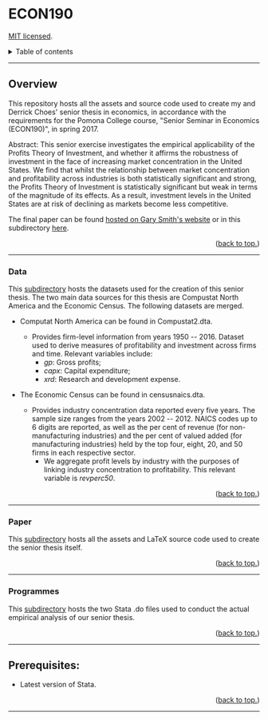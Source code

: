# ECON190

[MIT licensed](https://github.com/PaulTran47/ECON190/blob/main/LICENCE.md).

<details>
  <summary>Table of contents</summary>
  <ul>
    <li>
      <a href="#overview">Overview</a>
      <ul>
        <li><a href="#data">Data</a></li>
        <li><a href="#paper">Paper</a></li>
        <li><a href="#programmes">Programmes</a></li>
      </ul>
    </li>
    <li><a href="#prerequisites">Prerequisites</a></li>
  </ul>
</details>

---

## Overview
This repository hosts all the assets and source code used to create my and Derrick Choes' senior thesis in economics, in accordance with the requirements for the Pomona College course, "Senior Seminar in Economics (ECON190)", in spring 2017.

Abstract: This senior exercise investigates the empirical applicability of the Profits Theory of Investment, and whether it affirms the robustness of investment in the face of increasing market concentration in the United States. We find that whilst the relationship between market concentration and profitability across industries is both statistically significant and strong, the Profits Theory of Investment is statistically significant but weak in terms of the magnitude of its effects. As a result, investment levels in the United States are at risk of declining as markets become less competitive.

The final paper can be found [hosted on Gary Smith's website](http://economics-files.pomona.edu/garysmith/Econ190/econ190.html) or in this subdirectory [here](https://github.com/PaulTran47/ECON190/blob/main/paper/tran_paul_le_choe_derrick_economics_senior_thesis_22may17.pdf).

<p align="right">
  (<a href="#econ190">back to top.</a>)
</p>

---

### Data
This [subdirectory](https://github.com/PaulTran47/ECON190/tree/main/data) hosts the datasets used for the creation of this senior thesis. The two main data sources for this thesis are Compustat North America and the Economic Census. The following datasets are merged.

* Computat North America can be found in Compustat2.dta.
  * Provides firm-level information from years 1950 -- 2016. Dataset used to derive measures of profitability and investment across firms and time. Relevant variables include:
    * _gp_: Gross profits;
    * _capx_: Capital expenditure;
    * _xrd_: Research and development expense.

* The Economic Census can be found in censusnaics.dta.
  * Provides industry concentration data reported every five years. The sample size ranges from the years 2002 -- 2012. NAICS codes up to 6 digits are reported, as well as the per cent of revenue (for non-manufacturing industries) and the per cent of valued added (for manufacturing industries) held by the top four, eight, 20, and 50 firms in each respective sector.
    * We aggregate profit levels by industry with the purposes of linking industry concentration to profitability. This relevant variable is _revperc50_.

<p align="right">
  (<a href="#econ190">back to top.</a>)
</p>

---

### Paper
This [subdirectory](https://github.com/PaulTran47/ECON190/tree/main/paper) hosts all the assets and LaTeX source code used to create the senior thesis itself.

<p align="right">
  (<a href="#econ190">back to top.</a>)
</p>

---

### Programmes
This [subdirectory](https://github.com/PaulTran47/ECON190/tree/main/programmes) hosts the two Stata .do files used to conduct the actual empirical analysis of our senior thesis.

<p align="right">
  (<a href="#econ190">back to top.</a>)
</p>

---

## Prerequisites:
* Latest version of Stata.

<p align="right">
  (<a href="#econ190">back to top.</a>)
</p>

---